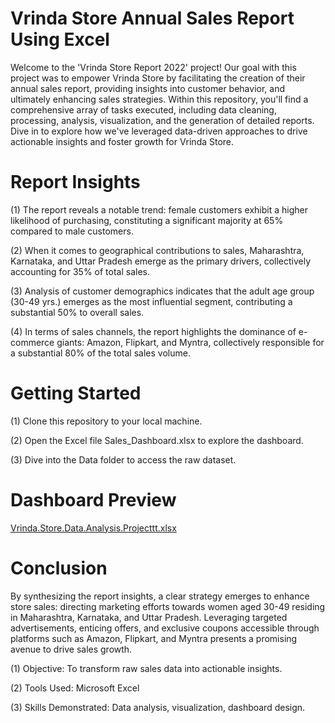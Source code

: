 # Vrinda Store Annual Sales Report Using Excel


Welcome to the 'Vrinda Store Report 2022' project! Our goal with this project was to empower Vrinda Store by facilitating the creation of their annual sales report, providing insights into customer behavior, and ultimately enhancing sales strategies. Within this repository, you'll find a comprehensive array of tasks executed, including data cleaning, processing, analysis, visualization, and the generation of detailed reports. Dive in to explore how we've leveraged data-driven approaches to drive actionable insights and foster growth for Vrinda Store.



# Report Insights

(1) The report reveals a notable trend: female customers exhibit a higher likelihood of purchasing, constituting a significant majority at 65% compared to male customers.

(2) When it comes to geographical contributions to sales, Maharashtra, Karnataka, and Uttar Pradesh emerge as the primary drivers, collectively accounting for 35% of total sales.

(3) Analysis of customer demographics indicates that the adult age group (30-49 yrs.) emerges as the most influential segment, contributing a substantial 50% to overall sales.

(4) In terms of sales channels, the report highlights the dominance of e-commerce giants: Amazon, Flipkart, and Myntra, collectively responsible for a substantial 80% of the total sales volume.







# Getting Started




(1) Clone this repository to your local machine.

(2) Open the Excel file Sales_Dashboard.xlsx to explore the dashboard.

(3) Dive into the Data folder to access the raw dataset.



# Dashboard Preview






[Vrinda.Store.Data.Analysis.Projecttt.xlsx](https://github.com/user-attachments/files/15807457/Vrinda.Store.Data.Analysis.Projecttt.xlsx) 


















# Conclusion


By synthesizing the report insights, a clear strategy emerges to enhance store sales: directing marketing efforts towards women aged 30-49 residing in Maharashtra, Karnataka, and Uttar Pradesh. Leveraging targeted advertisements, enticing offers, and exclusive coupons accessible through platforms such as Amazon, Flipkart, and Myntra presents a promising avenue to drive sales growth.


(1) Objective: To transform raw sales data into actionable insights.

(2) Tools Used: Microsoft Excel

(3) Skills Demonstrated: Data analysis, visualization, dashboard design.


